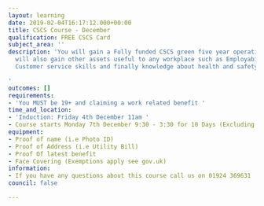 ```yaml
---
layout: learning
date: 2019-02-04T16:17:12.000+00:00
title: CSCS Course - December
qualification: FREE CSCS Card
subject_area: ''
description: 'You will gain a Fully funded CSCS green five year operative card. You
  will also gain other assets useful to any workplace such as Employability Skills,
  Customer service skills and finally knowledge about health and safety.

'
outcomes: []
requirements:
- 'You MUST be 19+ and claiming a work related benefit '
time_and_location:
- 'Induction: Friday 4th December 11am '
- Course starts Monday 7th December 9:30 - 3:30 for 10 Days (Excluding weekends)
equipment:
- Proof of name (i.e Photo ID)
- Proof of Address (i.e Utility Bill)
- Proof Of latest benefit
- Face Covering (Exemptions apply see gov.uk)
information:
- If you have any questions about this course call us on 01924 369631
council: false

---
```

